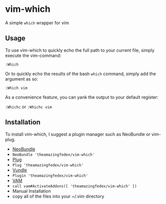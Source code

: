 # vim-which
A simple `which` wrapper for vim

## Usage
To use vim-which to quickly echo the full path to your current file, simply execute the vim-command:

`:Which`

Or to quickly echo the results of the bash `which` command, simply add the argument as so:

`:Which vim`

As a convenience feature, you can yank the output to your default register:

`:Whichc`
or
`:Whichc vim`

## Installation
To install vim-which, I suggest a plugin manager such as NeoBundle or vim-plug.

* [NeoBundle](https://github.com/Shougo/neobundle.vim)
 * `NeoBundle 'theamazingfedex/vim-which'`
* [ Plug ](https://github.com/junegunn/vim-plug)
 * `Plug 'theamazingfedex/vim-which'`
* [ Vundle ](https://github.com/gmarik/vundle)
 * `Plugin 'theamazingfedex/vim-which'`
* [ VAM ](https://github.com/MarcWeber/vim-addon-manager)
 * `call vam#ActivateAddons([ 'theamazingfedex/vim-which' ])`
* Manual Installation
 * copy all of the files into your ~/.vim directory

